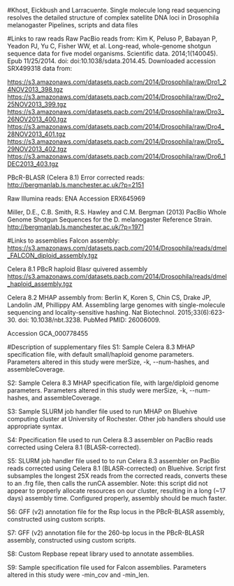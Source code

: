 #Khost, Eickbush and Larracuente. Single molecule long read sequencing resolves the detailed structure of complex satellite DNA loci in Drosophila melanogaster
Pipelines, scripts and data files

#Links to raw reads
Raw PacBio reads from: Kim K, Peluso P, Babayan P, Yeadon PJ, Yu C, Fisher WW, et al. Long-read, whole-genome shotgun sequence data for five model organisms. Scientific data. 2014;1(140045). Epub 11/25/2014. doi: doi:10.1038/sdata.2014.45.
Downloaded accession SRX499318 data from:

https://s3.amazonaws.com/datasets.pacb.com/2014/Drosophila/raw/Dro1_24NOV2013_398.tgz 
https://s3.amazonaws.com/datasets.pacb.com/2014/Drosophila/raw/Dro2_25NOV2013_399.tgz 
https://s3.amazonaws.com/datasets.pacb.com/2014/Drosophila/raw/Dro3_26NOV2013_400.tgz 
https://s3.amazonaws.com/datasets.pacb.com/2014/Drosophila/raw/Dro4_28NOV2013_401.tgz 
https://s3.amazonaws.com/datasets.pacb.com/2014/Drosophila/raw/Dro5_29NOV2013_402.tgz 
https://s3.amazonaws.com/datasets.pacb.com/2014/Drosophila/raw/Dro6_1DEC2013_403.tgz

PBcR-BLASR (Celera 8.1) Error corrected reads: http://bergmanlab.ls.manchester.ac.uk/?p=2151

Raw Illumina reads: ENA Accession ERX645969

Miller, D.E., C.B. Smith, R.S. Hawley and C.M. Bergman (2013) PacBio Whole Genome Shotgun Sequences for the D. melanogaster Reference Strain. http://bergmanlab.ls.manchester.ac.uk/?p=1971

#Links to assemblies
Falcon assembly: 
https://s3.amazonaws.com/datasets.pacb.com/2014/Drosophila/reads/dmel_FALCON_diploid_assembly.tgz

Celera 8.1 PBcR haploid Blasr quivered assembly
https://s3.amazonaws.com/datasets.pacb.com/2014/Drosophila/reads/dmel_haploid_assembly.tgz

Celera 8.2 MHAP assembly from:
 Berlin K, Koren S, Chin CS, Drake JP, Landolin JM, Phillippy AM. Assembling large genomes with single-molecule sequencing and locality-sensitive hashing. Nat Biotechnol. 2015;33(6):623-30. doi: 10.1038/nbt.3238. PubMed PMID: 26006009.

Accession GCA_000778455

#Description of supplementary files
S1: Sample Celera 8.3 MHAP specification file, with default small/haploid genome parameters. Parameters altered in this study were merSize, -k, --num-hashes, and assembleCoverage.

S2: Sample Celera 8.3 MHAP specification file, with large/diploid genome parameters. Parameters altered in this study were merSize, -k, --num-hashes, and assembleCoverage.

S3: Sample SLURM job handler file used to run MHAP on Bluehive computing cluster at University of Rochester. Other job handlers should use appropriate syntax.

S4: Ppecification file used to run Celera 8.3 assembler on PacBio reads corrected using Celera 8.1 (BLASR-corrected).

S5: SLURM job handler file used to to run Celera 8.3 assembler on PacBio reads corrected using Celera 8.1 (BLASR-corrected) on Bluehive. Script first subsamples the longest 25X reads from the corrected reads, converts these to an .frg file, then calls the runCA assembler. Note: this script did not appear to properly allocate resources on our cluster, resulting in a long (~17 days) assembly time. Configured properly, assembly should be much faster.

S6: GFF (v2) annotation file for the Rsp locus in the PBcR-BLASR assembly, constructed using custom scripts.

S7: GFF (v2) annotation file for the 260-bp locus in the PBcR-BLASR assembly, constructed using custom scripts.

S8: Custom Repbase repeat library used to annotate assemblies. 

S9: Sample specification file used for Falcon assemblies. Parameters altered in this study were -min_cov and -min_len.
